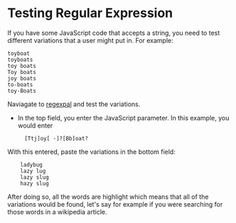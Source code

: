 # **Testing Regular Expression**

If you have some JavaScript code that accepts a string, you need to test different variations that a user might put in.  For example:

    toyboat
    toyboats
    toy boats
    Toy boats
    joy boats
    to-boats
    toy-Boats

Naviagate to [regexpal](http://regexpal.com.s3-website-us-east-1.amazonaws.com/?_ga=2.234780446.103822050.1497920061-848749570.1493938714) and test the variations.

- In the top field, you enter the JavaScript parameter.  In this example, you would enter

        [Ttj]oy[ -]?[Bb]oat?

With this entered, paste the variations in the bottom field:

        ladybug
        lazy lug
        lazy slug
        hazy slug

After doing so, all the words are highlight which means that all of the variations would be found, let's say for example if you were searching for those words in a wikipedia article.